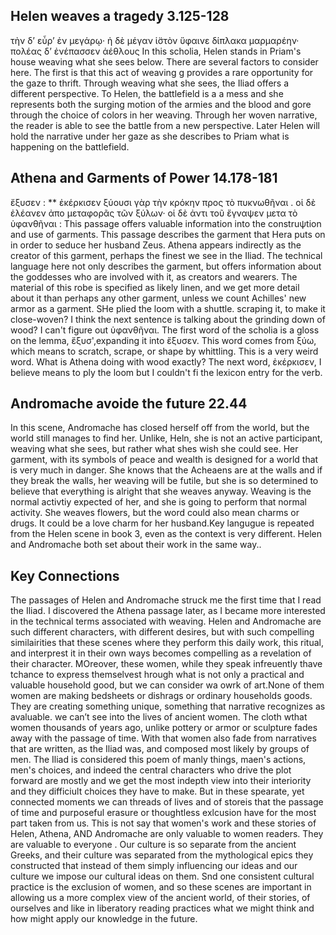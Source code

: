 ## Helen weaves a tragedy 3.125-128
τὴν δ’ εὗρ’ ἐν μεγάρῳ· ἡ δὲ μέγαν ἱ̈στὸν ὕφαινε
δίπλακα μαρμαρέην· πολέας δ’ ἐνέπασσεν ἀέθλους
In this scholia, Helen stands in Priam's house weaving what she sees below. There are several factors to consider here. The first is that this act of weaving g provides a rare opportunity for the gaze to thrift. Through weaving what she sees, the Iliad offers a different perspective. To Helen, the battlefield is a a mess and she represents both the surging motion of the armies and the blood and gore through the choice of colors in her weaving. Through her woven narrative, the reader is able to see the battle from a new perspective. Later Helen will hold the narrative under her gaze as she describes to Priam what is happening on the battlefield.
## Athena and Garments of Power 14.178-181

ἔξυσεν : ** ἐκέρκισεν ξύουσι γὰρ τὴν κρόκην προς τὸ πυκνωθῆναι . οἱ δὲ ἐλέανεν ἀπο μεταφορᾶς τῶν ξύλων· οἱ δὲ ἀντι τοῦ ἔγναψεν μετα τὸ ὑφανθῆναι :
This passage offers valuable information into the construψtion and use of garments. This passage describes the garment that Hera puts on in order to seduce her husband Zeus. Athena appears indirectly as the creator of this garment, perhaps the finest we see in the Iliad. The technical language here not only describes the garment, but offers information about the goddesses who are involved with it, as creators and wearers. The material of this robe is specified as likely linen, and we get more detail about it than perhaps any other garment, unless we count Achilles' new armor as a garment. SHe plied the loom with a shuttle. scraping it, to make it close-woven? I think the next sentence is talking about the grinding down of wood? I can't figure out ὑφανθῆναι.
The first word of the scholia is a gloss on the lemma, ἔξυσ',expanding it into ἔξυσεν. This word comes from ξύω, which means to scratch, scrape, or shape by whittling. This is a very weird word. What is Athena doing with wood exactly? The next word, ἐκέρκισεν, I believe means to ply the loom but I couldn't fi the lexicon entry for the verb.

## Andromache avoide the future 22.44
In this scene, Andromache has closed herself off from the world, but the world still manages to find her. Unlike, Heln, she is not an active participant, weaving what she sees, but rather what shes wish she could see. Her garment, with its symbols of peace and wealth is designed for a world that is very much in danger.  She knows that the Acheaens are at the walls and if they break the walls, her weaving will be futile, but she is so determined to believe that everything is alright that she weaves anyway. Weaving is the normal activtiy expected of her, and she is going to perform that normal activity. She weaves flowers, but the word could also mean charms or drugs. It could be a love charm for her husband.Key langugue is repeated from the Helen scene in book 3, even as the context is very different. Helen and Andromache both set about their work in the same way..
## Key Connections
The passages of Helen and Andromache struck me the first time that I read the Iliad. I discovered the Athena passage later, as I became more interested in the technical terms associated with weaving. Helen and Andromache are such different characters, with different desires, but with such compelling similairities that these scenes where they perform this daily work, this ritual, and interprest it in their own ways becomes compelling as a revelation of their character. MOreover, these women, while they speak infreuently thave tchance to express themselvest hrough what is not only a practical and valuable household good, but we can consider wa owrk of art.None of them women are making bedsheets or dishrags or ordinary households goods. They are creating something unique, something that narrative recognizes as avaluable. we can’t see into the lives of ancient women. The cloth wthat women thousands of years ago, unlike pottery or armor or sculpture fades away with the passage of time. With that women also fade from narratives that are written, as the Iliad was, and composed most likely by groups of  men. The Iliad is considered this poem of manly things, maen's actions, men's choices, and indeed the central characters who drive the plot forward are mostly and we get the most indepth view into their interiority and they difficiult choices they have to make. But in these spearate, yet connected moments we can threads of lives and of storeis that the passage of time and purposeful erasure or thoughtless exlcusion have for the most part taken from us. This is not say that women's work and these stories of Helen, Athena, AND Andromache are only valuable to women readers. They are valuable to everyone . Our culture is so separate from the ancient Greeks, and their culture was separated from the mythological epics they constructed that instead of them simply influencing our ideas and our culture we impose our cultural ideas on them. Snd one consistent cultural practice is the exclusion of women, and so these scenes are important in allowing us a more complex view of the ancient world, of their stories, of ourselves and like in liberatory reading practices what we might think and how might apply our knowledge in the future.

